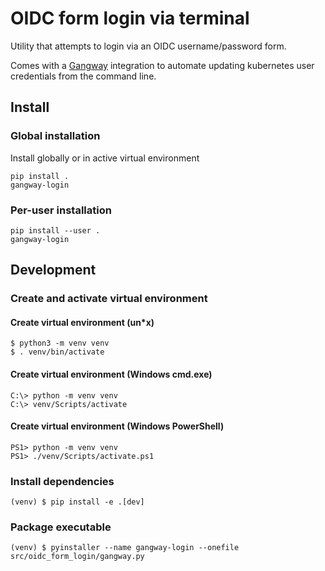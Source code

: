 # OIDC form login via terminal

Utility that attempts to login via an OIDC username/password form.

Comes with a [Gangway](https://github.com/vmware-archive/gangway) integration to
automate updating kubernetes user credentials from the command line.

## Install

### Global installation

Install globally or in active virtual environment

    pip install .
    gangway-login

### Per-user installation

    pip install --user .
    gangway-login

## Development

### Create and activate virtual environment

#### Create virtual environment (un*x)
    $ python3 -m venv venv
    $ . venv/bin/activate

#### Create virtual environment (Windows cmd.exe)
    C:\> python -m venv venv
    C:\> venv/Scripts/activate

#### Create virtual environment (Windows PowerShell)
    PS1> python -m venv venv
    PS1> ./venv/Scripts/activate.ps1

### Install dependencies
    (venv) $ pip install -e .[dev]

### Package executable

    (venv) $ pyinstaller --name gangway-login --onefile src/oidc_form_login/gangway.py
